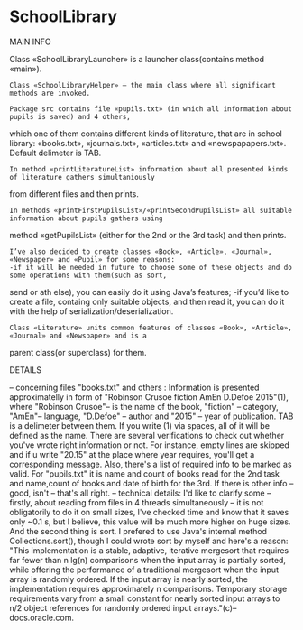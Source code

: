 # SchoolLibrary

MAIN INFO

  Class «SchoolLibraryLauncher» is a launcher class(contains method «main»). 

	Class «SchoolLibraryHelper» – the main class where all significant methods are invoked. 

	Package src contains file «pupils.txt» (in which all information about pupils is saved) and 4 others,
  which one of them contains different kinds of literature, that are in school library: 
  «books.txt», «journals.txt», «articles.txt» and «newspapapers.txt». Default delimeter is TAB.

	In method «printLiteratureList» information about all presented kinds of literature gathers simultaniously
  from different files and then prints.

	In methods «printFirstPupilsList»/«printSecondPupilsList» all suitable information about pupils gathers using
  method «getPupilsList» (either for the 2nd or the 3rd task) and then prints.

	I’ve also decided to create classes «Book», «Article», «Journal», «Newspaper» and «Pupil» for some reasons:
	-if it will be needed in future to choose some of these objects and do some operations with them(such as sort,
  send or ath else), you can easily do it using Java’s features;
	-if you’d like to create a file, containg only suitable objects, and then read it, you can do it with the help of
  serialization/deserialization.
  
	Class «Literature» units common features of classes «Book», «Article», «Journal» and «Newspaper» and is a 
  parent class(or superclass) for them.
  
  DETAILS
  
  – concerning files "books.txt" and others :
      Information is presented approximatelly in form of "Robinson Crusoe	fiction	AmEn	D.Defoe	2015"(1), where "Robinson Crusoe"–
      is the name of the book, "fiction" – category, "AmEn"– language, "D.Defoe" – author and "2015" – year of publication.
      TAB is a delimeter between them. If you write (1) via spaces, all of it will be defined as the name. There are several 
      verifications to check out whether you've wrote right information or not. For instance, empty lines are skipped and if u 
      write "20.15" at the place where year requires, you'll get a corresponding message. 
      Also, there's a list of required info to be marked as valid. For "pupils.txt" it is name and count of books read for the 
      2nd task and name,count of books and date of birth for the 3rd. If there is other info – good, isn't – that's all right.
  – technical details:
      I'd like to clarify some – firstly, about reading from files in 4 threads simultaneously – it is not obligatorily to do
      it on small sizes, I've checked time and know that it saves only ~0.1 s, but I believe, this value will be much more 
      higher on huge sizes. 
      And the second thing is sort. I prefered to use Java's internal method Collections.sort(), though I could wrote 
      sort by myself and here's a reason:
      "This implementation is a stable, adaptive, iterative mergesort that requires far fewer than n lg(n) comparisons when the input array is partially sorted, while offering the performance of a 
      traditional mergesort when the input array is randomly ordered. If the input array is nearly sorted, the implementation
      requires approximately n comparisons. Temporary storage requirements vary from a small constant for nearly sorted input
      arrays to n/2 object references for randomly ordered input arrays."(c)–docs.oracle.com.
      

    
   
